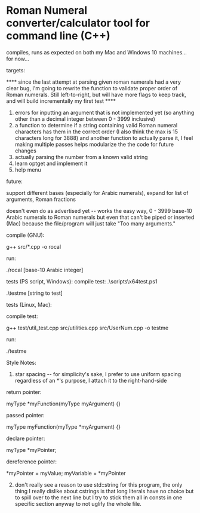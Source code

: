 # Roman Numeral converter/calculator tool for command line (C++)

compiles, runs as expected on both my Mac and Windows 10 machines... for now...

targets:

**** since the last attempt at parsing given roman numerals had a very clear bug, I'm going to  rewrite the function to validate proper order of Roman numerals. Still left-to-right, but will have more flags to keep track, and will build incrementally my first test ****

1. errors for inputting an argument that is not implemented yet (so anything other than a decimal integer between 0 - 3999 inclusive)
2. a function to determine if a string containing valid Roman numeral characters has them in the correct order (I also think the max is 15 characters long for 3888) and another function to actually parse it, I feel making multiple passes helps modularize the the code for future changes
3. actually parsing the number from a known valid string
4. learn optget and implement it
5. help menu

future:

support different bases (especially for Arabic numerals), expand for list of arguments, Roman fractions


doesn't even do as advertised yet -- works the easy way, 0 - 3999 base-10 Arabic numerals to Roman numerals but even that can't be piped or inserted (Mac) because the file/program will just take "Too many arguments."

compile (GNU):

g++ src/*.cpp -o rocal

run:

./rocal [base-10 Arabic integer]

tests (PS script, Windows):
compile test:
.\scripts\x64test.ps1

.\testme [string to test]

tests (Linux, Mac):

compile test:

g++ test/util_test.cpp src/utilities.cpp src/UserNum.cpp -o testme

run:

./testme

Style Notes:

1. star spacing -- for simplicity's sake, I prefer to use uniform spacing regardless of an *'s purpose, I attach it to the right-hand-side

return pointer:

myType *myFunction(myType myArgument) {}

passed pointer:

myType myFunction(myType *myArgument) {}

declare pointer:

myType *myPointer;

dereference pointer:

*myPointer = myValue;
myVariable = *myPointer

2. don't really see a reason to use std::string for this program, the only thing I really dislike about cstrings is that long literals have no choice but to spill over to the next line but I try to stick them all in consts in one specific section anyway to not uglify the whole file.
